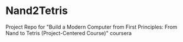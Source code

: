 # Nand2Tetris

Project Repo for "Build a Modern Computer from First Principles: From Nand to Tetris (Project-Centered Course)" coursera
